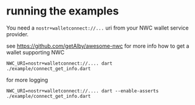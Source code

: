 # running the examples

You need a `nostr+walletconnect://...` uri from your NWC wallet service provider.

see https://github.com/getAlby/awesome-nwc for more info how to get a wallet supporting NWC

`NWC_URI=nostr+walletconnect://.... dart ./example/connect_get_info.dart`

for more logging

`NWC_URI=nostr+walletconnect://.... dart --enable-asserts ./example/connect_get_info.dart`
